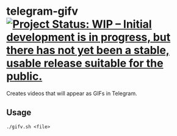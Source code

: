 # telegram-gifv [![Project Status: WIP – Initial development is in progress, but there has not yet been a stable, usable release suitable for the public.](https://www.repostatus.org/badges/latest/wip.svg)](https://www.repostatus.org/#wip)

Creates videos that will appear as GIFs in Telegram.

## Usage

`./gifv.sh <file>`
